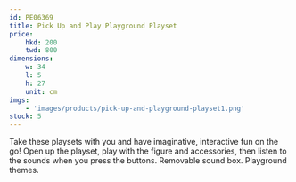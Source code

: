 ```yaml
---
id: PE06369
title: Pick Up and Play Playground Playset
price:
    hkd: 200
    twd: 800
dimensions:
    w: 34
    l: 5
    h: 27
    unit: cm
imgs: 
    - 'images/products/pick-up-and-playground-playset1.png'
stock: 5
---
```

Take these playsets with you and have imaginative, interactive fun on the go! Open up the playset, play with the figure and accessories, then listen to the sounds when you press the buttons. Removable sound box. Playground themes. 